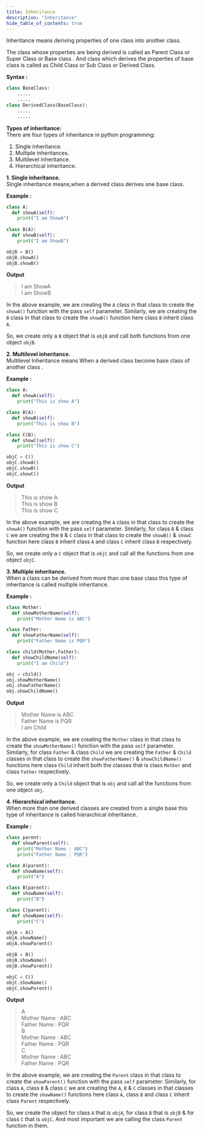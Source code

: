 ```yaml
---
title: Inheritance
description: "Inheritance"
hide_table_of_contents: true
---
```



Inheritance means deriving properties of one class into another class.

The class whose properties are being derived is called as Parent Class or Super Class or Base class . And class which derives the properties of base class is called as Child Class or Sub Class or Derived Class.

**Syntax :**
```python showLineNumbers="true"
class BaseClass:
    .....
    .....
class DerivedClass(BaseClass):
    .....
    .....
```

**Types of inheritance:** <br/> 
There are four types of inheritance in python programming:
1. Single inheritance.
2. Multiple inheritances.
3. Multilevel inheritance.
4. Hierarchical inheritance.



**1. Single inheritance.** <br/> 
Single inheritance means,when a derived class derives one base class.

**Example :**

```python showLineNumbers="true" title:"single inheritance" 
class A:
  def showA(self):
    print("I am ShowA")
  
class B(A):
  def showB(self):
    print("I am ShowB")

objB = B()
objB.showA()
objB.showB()
```
**Output**
>I am ShowA  
>I am ShowB

In the above example, we are creating the `A` class in that class to create the `showA()` function with the pass `self` parameter. Similarly,  we are creating the `B` class in that class to create the `showB()` function here class `B` inherit class `A`. 

So, we create only a `B` object that is `objB` and call both functions from one object `objB`.


**2. Multilevel inheritance.** <br/> 
Multilevel Inheritance means When a derived class become base class of another class .

**Example :**

```python showLineNumbers="true" title:"single inheritance" 
class A:
  def showA(self):
    print("This is show A")

class B(A):
  def showB(self):
    print("This is show B")

class C(B):
  def showC(self):
    print("This is show C")

objC = C()
objC.showA()
objC.showB()
objC.showC()
```
**Output**
>This is show A  
>This is show B   
>This is show C 

In the above example, we are creating the `A` class in that class to create the `showA()` function with the pass `self` parameter. Similarly, for class `B` & class `C`  we are creating the `B` & `C` class in that class to create the `showB()` & `showC` function here class `B` inherit class `A` and class `C` inherit class `B` respectively. 

So, we create only a `C` object that is `objC` and call all the functions from one object `objC`.

**3. Multiple inheritance.** <br/> 
When a class can be derived from more than one base class this type of inheritance is called multiple inheritance.

**Example :**

```python showLineNumbers="true" title:"single inheritance" 
class Mother:
  def showMotherName(self):
    print("Mother Name is ABC")

class Father:
  def showFatherName(self):
    print("Father Name is PQR")

class child(Mother,Father):
  def showChildName(self):
    print("I am Child")

obj = child()
obj.showMotherName()
obj.showFatherName()
obj.showChildName()
```
**Output**
>Mother Name is ABC  
>Father Name is PQR   
>I am Child

In the above example, we are creating the `Mother` class in that class to create the `showMotherName()` function with the pass `self` parameter. Similarly, for class `Father` & class `Child`  we are creating the `Father` & `Child` classes in that class to create the `showFatherName()` & `showChildName()` functions here class `Child` inherit both the classes that is class `Mother` and class `Father` respectively. 

So, we create only a `Child` object that is `obj` and call all the functions from one object `obj`.

**4. Hierarchical inheritance.** <br/> 
When more than one derived classes are created from a single base this type of inheritance is called hierarchical inheritance.

**Example :**

```python showLineNumbers="true" title:"single inheritance" 
class parent:
  def showParent(self):
    print("Mother Name : ABC")
    print("Father Name : PQR")

class A(parent):
  def showName(self):
    print("A")

class B(parent):
  def showName(self):
    print("B")

class C(parent):
  def showName(self):
    print("C")

objA = A()
objA.showName()
objA.showParent()

objB = B()
objB.showName()
objB.showParent()

objC = C()
objC.showName()
objC.showParent()
```
**Output**
>A   
>Mother Name : ABC  
>Father Name : PQR  
>B  
>Mother Name : ABC  
>Father Name : PQR  
>C  
>Mother Name : ABC  
>Father Name : PQR  

In the above example, we are creating the `Parent` class in that class to create the `showParent()` function with the pass `self` parameter. Similarly, for class `A`, class `B` & class `C`  we are creating the `A`, `B` & `C` classes in that classes to create the `showName()` functions here class `A`, class `B` and class `C`  inherit class `Parent` respectively. 

So, we create the object for class `A` that is `objA`, for class `B` that is `objB` & for class `C` that is `objC`. And most important we are calling the class `Parent` function in them.